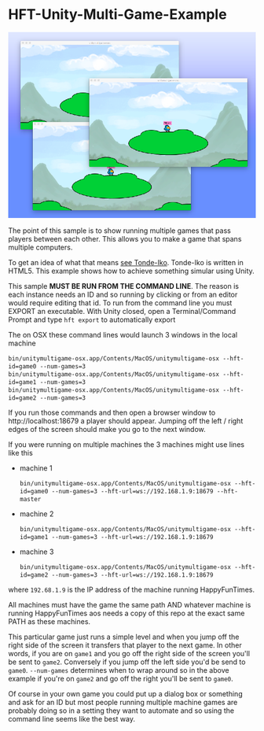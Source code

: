 HFT-Unity-Multi-Game-Example
============================

<img src="screenshot.png" />

The point of this sample is to show running multiple games that pass players between each other.
This allows you to make a game that spans multiple computers.

To get an idea of what that means [see Tonde-Iko](http://greggman.github.io/hft-tonde-iko).
Tonde-Iko is written in HTML5. This example shows how to achieve something simular using Unity.

This sample **MUST BE RUN FROM THE COMMAND LINE**. The reason is each instance needs an ID and so
running by clicking or from an editor would require editing that id. To run from the command
line you must EXPORT an executable.  With Unity closed, open a Terminal/Command Prompt and type
`hft export` to automatically export

The on OSX these command lines would launch 3 windows in the local machine

    bin/unitymultigame-osx.app/Contents/MacOS/unitymultigame-osx --hft-id=game0 --num-games=3
    bin/unitymultigame-osx.app/Contents/MacOS/unitymultigame-osx --hft-id=game1 --num-games=3
    bin/unitymultigame-osx.app/Contents/MacOS/unitymultigame-osx --hft-id=game2 --num-games=3

If you run those commands and then open a browser window to http://localhost:18679 a player should
appear. Jumping off the left / right edges of the screen should make you go to the next window.

If you were running on multiple machines the 3 machines might use lines like this

*   machine 1

        bin/unitymultigame-osx.app/Contents/MacOS/unitymultigame-osx --hft-id=game0 --num-games=3 --hft-url=ws://192.168.1.9:18679 --hft-master

*   machine 2

        bin/unitymultigame-osx.app/Contents/MacOS/unitymultigame-osx --hft-id=game1 --num-games=3 --hft-url=ws://192.168.1.9:18679

*   machine 3

        bin/unitymultigame-osx.app/Contents/MacOS/unitymultigame-osx --hft-id=game2 --num-games=3 --hft-url=ws://192.168.1.9:18679

where `192.68.1.9` is the IP address of the machine running HappyFunTimes.

All machines must have the game the same path AND whatever machine is running HappyFunTimes aos needs a copy of this repo at the exact
same PATH as these machines.

This particular game just runs a simple level and when you jump off the right side of the screen it transfers that player to the next game.
In other words, if you are on `game1` and you go off the right side of the screen you'll be sent to `game2`. Conversely if you jump off the
left side you'd be send to `game0`. `--num-games` determines when to wrap around so in the above example if you're on `game2` and go off the
right you'll be sent to `game0`.


Of course in your own game you could put up a dialog box or something and ask for an ID but
most people running multiple machine games are probably doing so in a setting they want to
automate and so using the command line seems like the best way.




